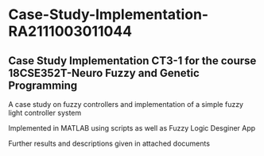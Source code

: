 # Case-Study-Implementation-RA2111003011044
## Case Study Implementation CT3-1 for the course 18CSE352T-Neuro Fuzzy and Genetic Programming

A case study on fuzzy controllers and implementation of a simple fuzzy light controller system

Implemented in MATLAB using scripts as well as Fuzzy Logic Desginer App

Further results and descriptions given in attached documents

